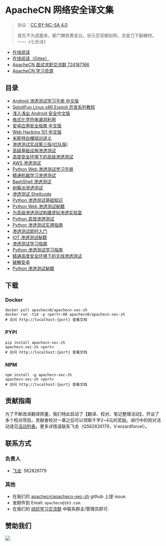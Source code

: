 # ApacheCN 网络安全译文集

> 协议：[CC BY-NC-SA 4.0](http://creativecommons.org/licenses/by-nc-sa/4.0/)
> 
> 我生不为逐鹿来，都门懒筑黄金台。状元百官都如狗，总是刀下觳觫材。——《七杀诗》

* [在线阅读](https://sec.apachecn.org)
* [在线阅读（Gitee）](https://apachecn.gitee.io/apachecn-sec-zh/)
* [ApacheCN 面试求职交流群 724187166](https://jq.qq.com/?_wv=1027&k=54ujcL3)
* [ApacheCN 学习资源](http://www.apachecn.org/)

## 目录

+   [Android 渗透测试学习手册 中文版](docs/lpad-zh/SUMMARY.md)
+   [SploitFun Linux x86 Exploit 开发系列教程](docs/sploitfun-linux-x86-exp-tut-zh/SUMMARY.md)
+   [浅入浅出 Android 安全中文版](docs/asani-zh/SUMMARY.md)
+   [格式化字符串漏洞利用](docs/exp-fmt-str-vul-zh/SUMMARY.md)
+   [安卓应用安全指南 中文版](docs/android-app-sec-guidebook-zh/SUMMARY.md)
+   [Web Hacking 101 中文版](docs/web-hacking-101-zh/SUMMARY.md)
+   [米斯特白帽培训讲义](docs/mst-sec-lecture-notes/SUMMARY.md)
+   [渗透测试实战第三版(红队版)](docs/hacker-playbook-3/SUMMARY.md)
+   [高级基础设施渗透测试](docs/adv-infra-pentest/SUMMARY.md)
+   [高度安全环境下的高级渗透测试](docs/adv-pentest-hisec-env/SUMMARY.md)
+   [AWS 渗透测试](docs/aws-pentest/SUMMARY.md)
+   [Python Web 渗透测试学习手册](docs/learn-py-web-pentest/SUMMARY.md)
+   [精通机器学习渗透测试](docs/master-ml-pentest/SUMMARY.md)
+   [BashShell  渗透测试](docs/pentest-bash/SUMMARY.md)
+   [树莓派渗透测试](docs/pentest-raspi/SUMMARY.md)
+   [渗透测试 Shellcode](docs/pentest-shellcode/SUMMARY.md)
+   [Python 渗透测试基础知识](docs/py-pentest-essence/SUMMARY.md)
+   [Python Web 渗透测试秘籍](docs/py-web-pentest-cb/SUMMARY.md)
+   [为高级渗透测试构建虚拟渗透实验室](docs/build-vir-pentest-lab-adv-pentest/SUMMARY.md)
+   [Python 高效渗透测试](docs/effec-py-pentest/SUMMARY.md)
+   [Python 渗透测试实用指南](docs/handson-pentest-py/SUMMARY.md)
+   [渗透测试即时入门](docs/ins-pentest/SUMMARY.md)
+   [IOT 渗透测试秘籍](docs/iot-pentest-cb/SUMMARY.md)
+   [渗透测试学习指南](docs/learn-pentest/SUMMARY.md)
+   [Python 渗透测试学习指南](docs/learn-pentest-py/SUMMARY.md)
+   [精通高度安全环境下的无线渗透测试](docs/master-wless-pentest-hisec-env/SUMMARY.md)
+   [破解安卓](docs/hack-android/SUMMARY.md)
+   [Python 渗透测试秘籍](docs/py-pentest-cb/SUMMARY.md)

## 下载

### Docker

```
docker pull apachecn0/apachecn-sec-zh
docker run -tid -p <port>:80 apachecn0/apachecn-sec-zh
# 访问 http://localhost:{port} 查看文档
```

### PYPI

```
pip install apachecn-sec-zh
apachecn-sec-zh <port>
# 访问 http://localhost:{port} 查看文档
```

### NPM

```
npm install -g apachecn-sec-zh
apachecn-sec-zh <port>
# 访问 http://localhost:{port} 查看文档
```

## 贡献指南

为了不断改进翻译质量，我们特此启动了【翻译、校对、笔记整理活动】，开设了多个校对项目。贡献者校对一章之后可以领取千字2\~4元的奖励。进行中的校对活动请见[活动列表](https://home.apachecn.org/#/docs/activity/docs-activity)。更多详情请联系飞龙（Q562826179，V:wizardforcel）。

## 联系方式

### 负责人

* [飞龙](https://github.com/wizardforcel): 562826179

### 其他

*   在我们的 [apachecn/apachecn-sec-zh](https://github.com/apachecn/apachecn-sec-zh) github 上提 issue.
*   发邮件到 Email: `apachecn@163.com`.
*   在我们的 [组织学习交流群](http://www.apachecn.org/organization/348.html) 中联系群主/管理员即可.

## 赞助我们

![](http://data.apachecn.org/img/about/donate.jpg)
